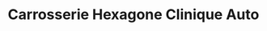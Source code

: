 ---
title: "Carrosserie Hexagone Clinique Auto"
url: /montelimar/carrosserie-hexagone-clinique-auto/
shop: réparation de voitures
---